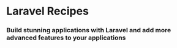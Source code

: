 # Laravel Recipes

### Build stunning applications with Laravel and add more advanced features to your applications